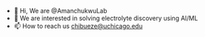 - 👋 Hi, We are @AmanchukwuLab
- 👀 We are interested in solving electrolyte discovery using AI/ML
- 📫 How to reach us chibueze@uchicago.edu

<!---
AmanchukwuLab/AmanchukwuLab is a ✨ special ✨ repository because its `README.md` (this file) appears on your GitHub profile.
You can click the Preview link to take a look at your changes.
--->
